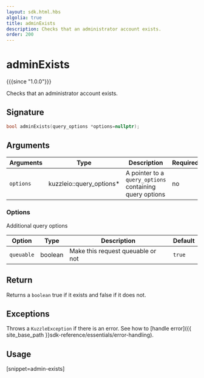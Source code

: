 ```yaml
---
layout: sdk.html.hbs
algolia: true
title: adminExists
description: Checks that an administrator account exists.
order: 200
---
```


# adminExists

{{{since "1.0.0"}}}

Checks that an administrator account exists.

## Signature
```cpp
bool adminExists(query_options *options=nullptr);
```

## Arguments

| Arguments | Type          | Description                                             | Required |
| --------- | ------------- | ------------------------------------------------------- | -------- |
| `options` | kuzzleio::query_options* | A pointer to a `query_options` containing query options | no       |

### **Options**

Additional query options

| Option     | Type    | Description                       | Default |
| ---------- | ------- | --------------------------------- | ------- |
| `queuable` | boolean | Make this request queuable or not | `true`  |

## Return

Returns a `boolean` true if it exists and false if it does not.

## Exceptions

Throws a `KuzzleException` if there is an error. See how to [handle error]({{ site_base_path }}sdk-reference/essentials/error-handling).

## Usage

[snippet=admin-exists]
